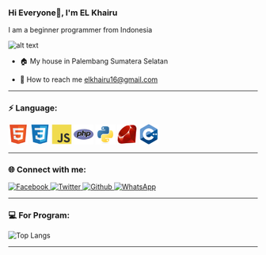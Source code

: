 ### Hi Everyone👋, I'm EL Khairu

I am a beginner programmer from Indonesia

<img src="https://i.pinimg.com/originals/17/f0/42/17f04210c08d58be9aee99d6d8fcf222.gif" alt="alt text" width="400" />

- 🏠 My house in Palembang Sumatera Selatan  

- 📧 How to reach me [elkhairu16@gmail.com](mailto:elkhairu16@gmail.com)

---

### ⚡ Language:
<p>
  <img src="https://raw.githubusercontent.com/devicons/devicon/master/icons/html5/html5-original.svg" alt="HTML5" width="40" height="40" />
  <img src="https://raw.githubusercontent.com/devicons/devicon/master/icons/css3/css3-original.svg" alt="CSS3" width="40" height="40" />
  <img src="https://raw.githubusercontent.com/devicons/devicon/master/icons/javascript/javascript-original.svg" alt="JavaScript" width="40" height="40" />
  <img src="https://raw.githubusercontent.com/devicons/devicon/master/icons/php/php-original.svg" alt="PHP" width="40" height="40" />
  <img src="https://raw.githubusercontent.com/devicons/devicon/master/icons/python/python-original.svg" alt="Python" width="40" height="40" />
  <img src="https://raw.githubusercontent.com/devicons/devicon/master/icons/ruby/ruby-original.svg" alt="Ruby" width="40" height="40" />
  <img src="https://raw.githubusercontent.com/devicons/devicon/master/icons/cplusplus/cplusplus-original.svg" alt="C++" width="40" height="40" />
</p>

---

### 🌐 Connect with me:
<p>
  <a href="https://facebook.com/elkhairu16" target="_blank">
    <img src="https://upload.wikimedia.org/wikipedia/commons/5/51/Facebook_f_logo_%282019%29.svg" alt="Facebook" width="40" height="40" />
  </a>
  <a href="https://twitter.com/elkhairuid" target="_blank">
    <img src="https://upload.wikimedia.org/wikipedia/commons/9/95/Twitter_new_X_logo.png?20230802142353" alt="Twitter" width="40" height="40" />
  </a>
  <a href="https://github.com/ellkhairu" target="_blank">
    <img src="https://upload.wikimedia.org/wikipedia/commons/9/91/Octicons-mark-github.svg" alt="Github" width="40" height="40" />
  </a>
  <a href="https://wa.me/6285609022976" target="_blank">
    <img src="https://upload.wikimedia.org/wikipedia/commons/thumb/6/6b/WhatsApp.svg/1024px-WhatsApp.svg.png?20220228223904" alt="WhatsApp" width="40" height="40" />
  </a>
</p>

---

### 💻 For Program:
![Top Langs](https://github-readme-stats.vercel.app/api/top-langs/?username=ellkhairu)

---
